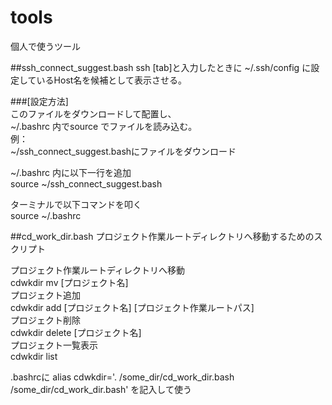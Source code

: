 # tools
個人で使うツール

##ssh_connect_suggest.bash
ssh [tab]と入力したときに ~/.ssh/config に設定しているHost名を候補として表示させる。

###[設定方法]  
このファイルをダウンロードして配置し、  
~/.bashrc 内でsource でファイルを読み込む。  
例：  
~/ssh_connect_suggest.bashにファイルをダウンロード

~/.bashrc 内に以下一行を追加  
source ~/ssh_connect_suggest.bash

ターミナルで以下コマンドを叩く  
source ~/.bashrc

##cd_work_dir.bash
プロジェクト作業ルートディレクトリへ移動するためのスクリプト  

プロジェクト作業ルートディレクトリへ移動  
cdwkdir mv [プロジェクト名]  
プロジェクト追加  
cdwkdir add [プロジェクト名] [プロジェクト作業ルートパス]  
プロジェクト削除  
cdwkdir delete [プロジェクト名]  
プロジェクト一覧表示  
cdwkdir list

.bashrcに
alias cdwkdir='. /some_dir/cd_work_dir.bash /some_dir/cd_work_dir.bash'
を記入して使う
